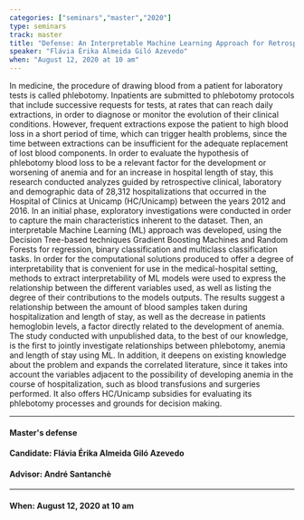 ```yaml
---
categories: ["seminars","master","2020"]
type: seminars
track: master
title: "Defense: An Interpretable Machine Learning Approach for Retrospective Evaluation of Inpatient Blood Loss Due to Phlebotomy Protocols"
speaker: "Flávia Érika Almeida Giló Azevedo"
when: "August 12, 2020 at 10 am"
---
```


In medicine, the procedure of drawing blood from a patient for laboratory tests is called phlebotomy. Inpatients are submitted to phlebotomy protocols that include successive requests for tests, at rates that can reach daily extractions, in order to diagnose or monitor the evolution of their clinical conditions. However, frequent extractions expose the patient to high blood loss in a short period of time, which can trigger health problems, since the time between extractions can be insufficient for the adequate replacement of lost blood components. In order to evaluate the hypothesis of phlebotomy blood loss to be a relevant factor for the development or worsening of anemia and for an increase in hospital length of stay, this research conducted analyzes guided by retrospective clinical, laboratory and demographic data of 28,312 hospitalizations that occurred in the Hospital of Clinics at Unicamp (HC/Unicamp) between the years 2012 and 2016. In an initial phase, exploratory investigations were conducted in order to capture the main characteristics inherent to the dataset. Then, an interpretable Machine Learning (ML) approach was developed, using the Decision Tree-based techniques Gradient Boosting Machines and Random Forests for regression, binary classification and multiclass classification tasks. In order for the computational solutions produced to offer a degree of interpretability that is convenient for use in the medical-hospital setting, methods to extract interpretability of ML models were used to express the relationship between the different variables used, as well as listing the degree of their contributions to the models outputs. The results suggest a relationship between the amount of blood samples taken during hospitalization and length of stay, as well as the decrease in patients hemoglobin levels, a factor directly related to the development of anemia. The study conducted with unpublished data, to the best of our knowledge, is the first to jointly investigate relationships between phlebotomy, anemia and length of stay using ML. In addition, it deepens on existing knowledge about the problem and expands the correlated literature, since it takes into account the variables adjacent to the possibility of developing anemia in the course of hospitalization, such as blood transfusions and surgeries performed. It also offers HC/Unicamp subsidies for evaluating its phlebotomy processes and grounds for decision making.

<hr>

#### Master's defense
#### Candidate: Flávia Érika Almeida Giló Azevedo
#### Advisor: André Santanchè

<hr>

#### When: August 12, 2020 at 10 am
